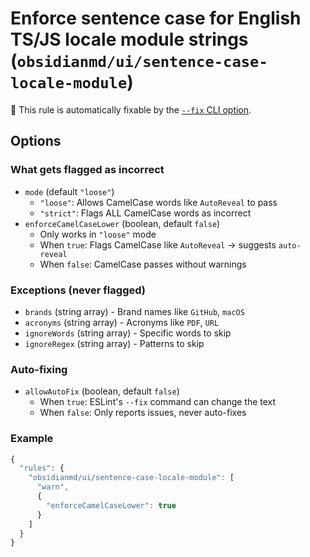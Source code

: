 # Enforce sentence case for English TS/JS locale module strings (`obsidianmd/ui/sentence-case-locale-module`)

🔧 This rule is automatically fixable by the [`--fix` CLI option](https://eslint.org/docs/latest/user-guide/command-line-interface#--fix).

<!-- end auto-generated rule header -->

## Options

### What gets flagged as incorrect

- `mode` (default `"loose"`)
  - `"loose"`: Allows CamelCase words like `AutoReveal` to pass
  - `"strict"`: Flags ALL CamelCase words as incorrect
- `enforceCamelCaseLower` (boolean, default `false`)
  - Only works in `"loose"` mode
  - When `true`: Flags CamelCase like `AutoReveal` → suggests `auto-reveal`
  - When `false`: CamelCase passes without warnings

### Exceptions (never flagged)

- `brands` (string array) - Brand names like `GitHub`, `macOS`
- `acronyms` (string array) - Acronyms like `PDF`, `URL`
- `ignoreWords` (string array) - Specific words to skip
- `ignoreRegex` (string array) - Patterns to skip

### Auto-fixing

- `allowAutoFix` (boolean, default `false`)
  - When `true`: ESLint's `--fix` command can change the text
  - When `false`: Only reports issues, never auto-fixes

### Example

```js
{
  "rules": {
    "obsidianmd/ui/sentence-case-locale-module": [
      "warn",
      {
        "enforceCamelCaseLower": true
      }
    ]
  }
}
```
